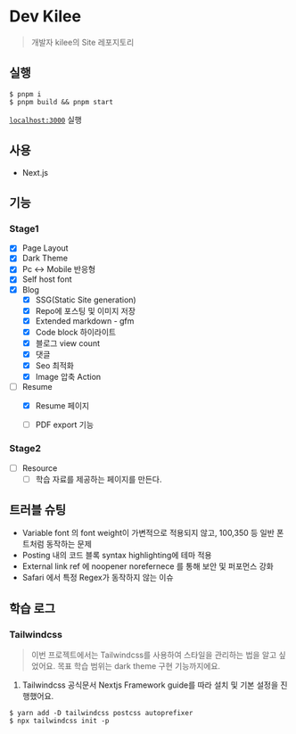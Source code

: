 # Dev Kilee
> 개발자 kilee의 Site 레포지토리

## 실행
```shell
$ pnpm i
$ pnpm build && pnpm start
```
[`localhost:3000`](http://localhost:3000/) 실행
## 사용
- Next.js

## **기능**

### Stage1
- [x] Page Layout
- [x] Dark Theme
- [x] Pc ↔️ Mobile 반응형
- [x] Self host font
- [x] Blog
  - [x] SSG(Static Site generation)
  - [x] Repo에 포스팅 및 이미지 저장
  - [x] Extended markdown - gfm
  - [x] Code block 하이라이트
  - [X] 블로그 view count
  - [x] 댓글
  - [x] Seo 최적화
  - [X] Image 압축 Action
- [ ] Resume
  - [x] Resume 페이지
  - [ ] PDF export 기능


### Stage2
- [ ] Resource
  - [ ] 학습 자료를 제공하는 페이지를 만든다.

## 트러블 슈팅

- Variable font 의 font weight이 가변적으로 적용되지 않고, 100,350 등 일반 폰트처럼 동작하는 문제
- Posting 내의 코드 블록 syntax highlighting에 테마 적용
- External link ref 에 noopener norefernece 를 통해 보안 및 퍼포먼스 강화
- Safari 에서 특정 Regex가 동작하지 않는 이슈

## 학습 로그

### Tailwindcss
> 이번 프로젝트에서는 Tailwindcss를 사용하여 스타일을 관리하는 법을 알고 싶었어요. 목표 학습 범위는 dark theme 구현 기능까지에요.

1. Tailwindcss 공식문서 Nextjs Framework guide를 따라 설치 및 기본 설정을 진행했어요.

```shell
$ yarn add -D tailwindcss postcss autoprefixer
$ npx tailwindcss init -p
```

